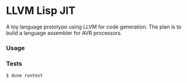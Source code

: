 # LLVM Lisp JIT

A toy language prototype using LLVM for code generation. The plan is to build a language assembler for AVR processors.

### Usage

### Tests

`$ dune runtest`
